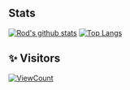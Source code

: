 ## Stats
[![Rod's github stats](https://github-readme-stats.vercel.app/api?username=rodgaldeano&count_private=true&show_icons=true&theme=vue-dark)](https://github.com/anuraghazra/github-readme-stats)
[![Top Langs](https://github-readme-stats.vercel.app/api/top-langs/?username=rodgaldeano&count_private=true&show_icons=true&layout=compact&theme=vue-dark)](https://github.com/anuraghazra/github-readme-stats)

## ✨ Visitors
[![ViewCount](https://views.whatilearened.today/views/github/rodgaldeano/ismlhbb.svg?cache=remove)](#)
